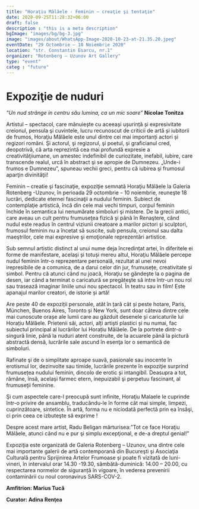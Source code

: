 ```yaml
---
title: "Horaţiu Mălăele - Feminin – creaţie şi tentaţie"
date: 2020-09-25T11:28:32+06:00
draft: false
description : "this is a meta description"
bgImage: "images/bg/bg-3.jpg"
image: "images/about/WhatsApp-Image-2020-10-23-at-21.35.20.jpeg"
eventDate: "29 Octombrie – 10 Noiembrie 2020"
location: "str. Constantin Esarcu, nr.1"
organizer: "Rotenberg – Uzunov Art Gallery"
type: "event"
categ : "future"
---
```


# Expoziţie de nuduri

*"Un nud strânge in centru său lumina, ca un mic soare”*   **Nicolae Tonitza**

Artistul – spectacol, care mânuiește cu aceeași ușurință și expresivitate creionul, pensula şi  cuvintele, lucru recunoscut de criticii de artă și iubitorii de frumos, Horaţiu Mălăele este unul dintre cei mai importanți actori și regizori români. Şi actorul, şi regizorul, şi poetul, și graficianul cred, deopotrivă, că arta reprezintă cea mai profundă expresie a creativităţiiumane, un amestec indefinibil de curiozitate, inefabil, iubire, care transcende realul, urcă în abstract şi se apropie de Dumnezeu. „Unde-i frumos e Dumnezeu”, spuneau vechii greci, pentru că iubirea şi frumosul aparţin divinităţii!

Feminin – creatie şi fascinaţie, expoziţie semnată Horaţiu Mălăele la Galeria Rotenberg -Uzunov, în perioada 29 octombrie – 10 noiembrie, reuneşte 18 lucrări, dedicate eternei fascinaţii a nudului feminin. Subiect de contemplaţie artistică, încă din cele mai vechi timpuri, corpul feminin închide în semantica lui nenumărate simboluri şi mistere. De la grecii antici, care aveau un cult pentru frumuseţea fizică şi până în Renaştere, când nudul este readus în centrul viziunii creatoare a marilor pictori şi sculptori, frumosul feminin nu a încetat să suscite, sub pensula, creionul  sau dalta maeştrilor, cele mai expresive şi emoţionale reprezentări artistice.

Sub semnul artistic distinct al unui nume deja încredințat artei, în diferitele ei forme de manifestare, același și totuși mereu altul, Horaţiu Mălăele percepe nudul feminin într-o reprezentare personală, rezultat al unei nevoi irepresibile de a comunica, de a darui celor din jur, frumusețe, creativitate și simbol. Pentru că atunci când nu joacă, Horaţiu se gândeşte la o pagina de desen, iar când a terminat o caricatură se pregăteşte să intre într-un nou rol sau trasează imaginar liniile unui nou spectacol. În teatru sau in film! Este apanajul marilor creatori, de istorie și artă!

Are  peste 40 de expoziții personale, atât în țară cât și peste hotare, Paris, München, Buenos Aires, Toronto și New York, sunt doar câteva dintre cele mai cunoscute orașe ale lumii care au găzduit desenele și caricaturile lui Horațiu Mălăele. Prietenii săi, actori, alți artiști plastici și nu numai, fac subiectul principal al lucrărilor lui Horațiu Mălăele. De la portrete dintr-o singură linie, până la nuduri atent construite, de la acuarele până la pictură abstractă densă, lucrările sale ascund în esenţa lor o semantică de simboluri.

Rafinate şi de o simplitate aproape suavă, pasionale sau inocente în erotismul lor, dezinvolte sau timide, lucrările prezente în expoziţie surprind frumusețea nudului feminin, dincolo de erotic și intangibil. Deasupra a tot, rămâne, însă, același farmec etern, inepuizabil şi perpetuu fascinant, al frumuseţii feminine.

Şi cum aspectele care-l preocupă sunt infinite, Horaţiu Malaele le cuprinde într-o privire de ansamblu, traducându-le în forme cât mai simple, limpezi, cuprinzătoare, sintetice. În artă, forma nu e niciodată perfectă prin ea însăşi, ci prin ceea ce izbuteşte să exprime !

Despre acest mare artist, Radu Beligan mărturisea:”Tot ce face Horaţiu Mălăele, atunci când nu e pur şi simplu excepţional, e de-a dreptul genial!”

Expoziţia este organizată de Galeria Rotenberg – Uzunov, una dintre cele mai importante galerii de artă contemporană din Bucureşti şi Asociaţia Culturală pentru Sprijinirea Artelor Frumoase și poate fi vizitată de luni-vineri, în intervalul orar 14.30 -19.30, sâmbătă-duminică: 14.00 – 20.00, cu respectarea normelor de siguranță în vigoare, în vederea prevenirii contaminării cu noul coronavirus SARS-COV-2.

**Amfitrion: Marius Tucă**

**Curator: Adina Renţea** 
